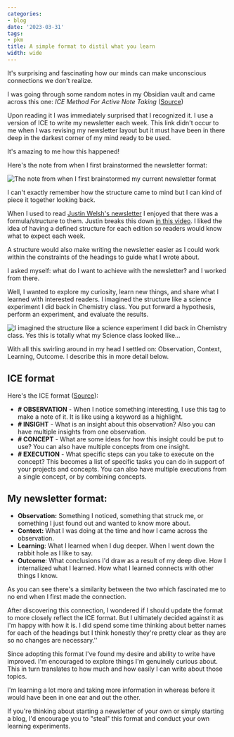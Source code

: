 ```yaml
---
categories:
- blog
date: '2023-03-31'
tags:
- pkm
title: A simple format to distil what you learn
width: wide
---
```


It's surprising and fascinating how our minds can make unconscious connections we don't realize.

I was going through some random notes in my Obsidian vault and came across this one: *ICE Method For Active Note Taking* ([Source](https://forum.obsidian.md/t/the-ice-method-idea-concept-execution/15294)) 

Upon reading it I was immediately surprised that I recognized it. I use a version of ICE to write my newsletter each week. This link didn't occur to me when I was revising my newsletter layout but it must have been in there deep in the darkest corner of my mind ready to be used.

It's amazing to me how this happened!

Here's the note from when I first brainstormed the newsletter format: 

![The note from when I first brainstormed my current newsletter format](https://substackcdn.com/image/fetch/f_auto,q_auto:good,fl_progressive:steep/https%3A%2F%2Fsubstack-post-media.s3.amazonaws.com%2Fpublic%2Fimages%2F427153e9-3623-46e3-b858-881871fc8fbd_753x468.png)

I can't exactly remember how the structure came to mind but I can kind of piece it together looking back.

When I used to read [Justin Welsh's newsletter](https://www.justinwelsh.me/) I enjoyed that there was a formula/structure to them. Justin breaks this down [in this video](https://youtu.be/VtFcV2yaX3s). I liked the idea of having a defined structure for each edition so readers would know what to expect each week.

A structure would also make writing the newsletter easier as I could work within the constraints of the headings to guide what I wrote about.

I asked myself: what do I want to achieve with the newsletter? and I worked from there.

Well, I wanted to explore my curiosity, learn new things, and share what I learned with interested readers. I imagined the structure like a science experiment I did back in Chemistry class. You put forward a hypothesis, perform an experiment, and evaluate the results.

![I imagined the structure like a science experiment I did back in Chemistry class. Yes this is totally what my Science class looked like…](https://substackcdn.com/image/fetch/w_1272,c_limit,f_webp,q_auto:good,fl_progressive:steep/https%3A%2F%2Fsubstack-post-media.s3.amazonaws.com%2Fpublic%2Fimages%2F0a0d7555-650f-4ae4-af35-26c732d96d5c_768x768.png)

With all this swirling around in my head I settled on: Observation, Context, Learning, Outcome. I describe this in more detail below.

## ICE format

Here's the ICE format ([Source](https://forum.obsidian.md/t/the-ice-method-idea-concept-execution/15294)):

- **# OBSERVATION** - When I notice something interesting, I use this tag to make a note of it. It is like using a keyword as a highlight.
- **# INSIGHT** - What is an insight about this observation? Also you can have multiple insights from one observation.
- **# CONCEPT** - What are some ideas for how this insight could be put to use? You can also have multiple concepts from one insight.
- **# EXECUTION** - What specific steps can you take to execute on the concept? This becomes a list of specific tasks you can do in support of your projects and concepts. You can also have multiple executions from a single concept, or by combining concepts.

## My newsletter format:

- **Observation:** Something I noticed, something that struck me, or something I just found out and wanted to know more about.
- **Context:** What I was doing at the time and how I came across the observation.
- **Learning**: What I learned when I dug deeper. When I went down the rabbit hole as I like to say.
- **Outcome**: What conclusions I'd draw as a result of my deep dive. How I internalized what I learned. How what I learned connects with other things I know.

As you can see there's a similarity between the two which fascinated me to no end when I first made the connection.


After discovering this connection, I wondered if I should update the format to more closely reflect the ICE format. But I ultimately decided against it as I'm happy with how it is. I did spend some time thinking about better names for each of the headings but I think honestly they're pretty clear as they are so no changes are necessary.''

Since adopting this format I've found my desire and ability to write have improved. I'm encouraged to explore things I'm genuinely curious about. This in turn translates to how much and how easily I can write about those topics. 

I'm learning a lot more and taking more information in whereas before it would have been in one ear and out the other.

If you're thinking about starting a newsletter of your own or simply starting a blog, I'd encourage you to "steal" this format and conduct your own learning experiments.